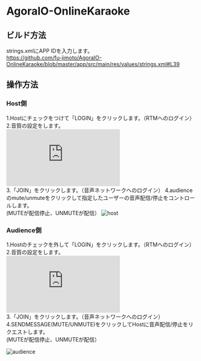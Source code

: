 # AgoraIO-OnlineKaraoke

## ビルド方法
strings.xmlにAPP IDを入力します。  
https://github.com/fu-jimoto/AgoraIO-OnlineKaraoke/blob/master/app/src/main/res/values/strings.xml#L39

## 操作方法
### Host側
1.Hostにチェックをつけて「LOGIN」をクリックします。（RTMへのログイン）  
2.音質の設定をします。  
![設定値はこちら](https://docs.agora.io/en/Voice/API%20Reference/java/classio_1_1agora_1_1rtc_1_1_rtc_engine.html#a34175b5e04c88d9dc6608b1f38c0275d)  
3.「JOIN」をクリックします。（音声ネットワークへのログイン）
4.audienceのmute/unmuteをクリックして指定したユーザーの音声配信/停止をコントロールします。  
(MUTEが配信停止、UNMUTEが配信）
![host](https://user-images.githubusercontent.com/34727605/65112415-9082b200-da1a-11e9-8aa0-ff0ad3d64d2b.jpg)


### Audience側
1.Hostのチェックを外して「LOGIN」をクリックします。（RTMへのログイン）  
2.音質の設定をします。  
![設定値はこちら](https://docs.agora.io/en/Voice/API%20Reference/java/classio_1_1agora_1_1rtc_1_1_rtc_engine.html#a34175b5e04c88d9dc6608b1f38c0275d)  
3.「JOIN」をクリックします。（音声ネットワークへのログイン）  
4.SENDMESSAGE(MUTE/UNMUTE)をクリックしてHostに音声配信/停止をリクエストします。  
(MUTEが配信停止、UNMUTEが配信）

![audience](https://user-images.githubusercontent.com/34727605/65112414-9082b200-da1a-11e9-87b3-d6487be9e6dc.jpg)
